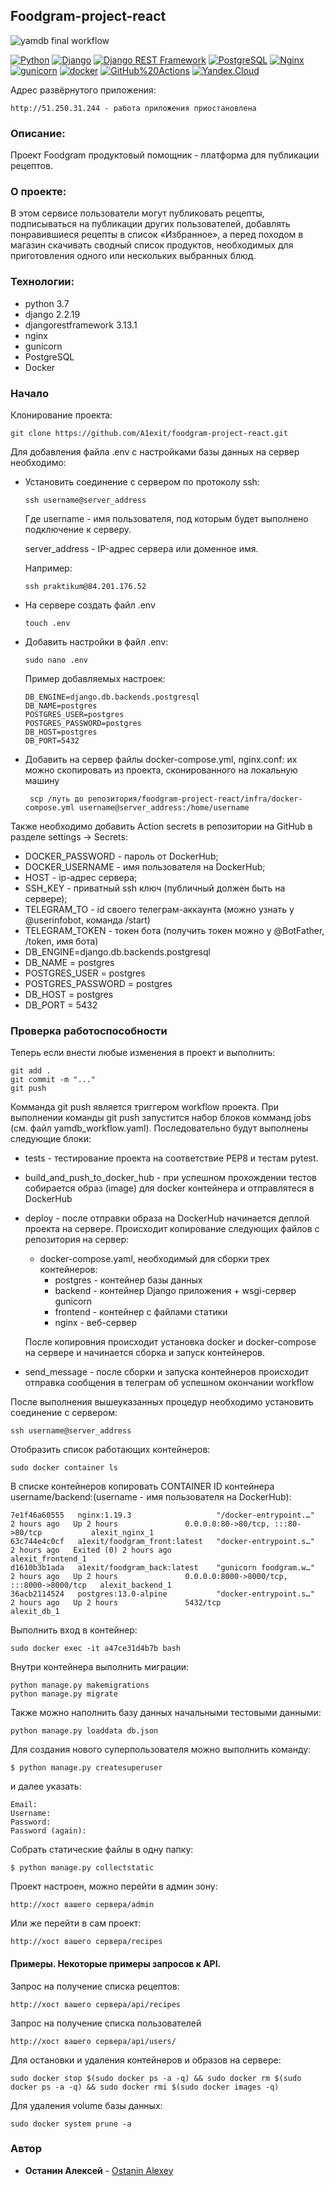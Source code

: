 ## Foodgram-project-react
![yamdb final workflow](https://github.com/A1exit/yamdb_final/actions/workflows/yamdb_workflow.yml/badge.svg)

[![Python](https://img.shields.io/badge/-Python-464646?style=flat-square&logo=Python)](https://www.python.org/)
[![Django](https://img.shields.io/badge/-Django-464646?style=flat-square&logo=Django)](https://www.djangoproject.com/)
[![Django REST Framework](https://img.shields.io/badge/-Django%20REST%20Framework-464646?style=flat-square&logo=Django%20REST%20Framework)](https://www.django-rest-framework.org/)
[![PostgreSQL](https://img.shields.io/badge/-PostgreSQL-464646?style=flat-square&logo=PostgreSQL)](https://www.postgresql.org/)
[![Nginx](https://img.shields.io/badge/-NGINX-464646?style=flat-square&logo=NGINX)](https://nginx.org/ru/)
[![gunicorn](https://img.shields.io/badge/-gunicorn-464646?style=flat-square&logo=gunicorn)](https://gunicorn.org/)
[![docker](https://img.shields.io/badge/-Docker-464646?style=flat-square&logo=docker)](https://www.docker.com/)
[![GitHub%20Actions](https://img.shields.io/badge/-GitHub%20Actions-464646?style=flat-square&logo=GitHub%20actions)](https://github.com/features/actions)
[![Yandex.Cloud](https://img.shields.io/badge/-Yandex.Cloud-464646?style=flat-square&logo=Yandex.Cloud)](https://cloud.yandex.ru/)

Адрес развёрнутого приложения:
```
http://51.250.31.244 - работа приложения приостановлена
```
### Описание:
Проект Foodgram продуктовый помощник - платформа для публикации рецептов. 

### О проекте:
В этом сервисе пользователи могут публиковать рецепты, подписываться на 
публикации других пользователей, добавлять понравившиеся рецепты в список «Избранное», 
а перед походом в магазин скачивать сводный список продуктов, необходимых для приготовления 
одного или нескольких выбранных блюд.

### Технологии:
- python 3.7
- django 2.2.19
- djangorestframework 3.13.1
- nginx
- gunicorn
- PostgreSQL
- Docker

### Начало

Клонирование проекта:
```
git clone https://github.com/A1exit/foodgram-project-react.git
```
Для добавления файла .env с настройками базы данных на сервер необходимо:

* Установить соединение с сервером по протоколу ssh:
    ```
    ssh username@server_address
    ```
    Где username - имя пользователя, под которым будет выполнено подключение к серверу.
    
    server_address - IP-адрес сервера или доменное имя.
    
    Например:
    ```
    ssh praktikum@84.201.176.52
 
    ```
* На сервере создать файл .env

    ```
    touch .env
    ```

* Добавить настройки в файл .env:
    ```
    sudo nano .env
    ```
    Пример добавляемых настроек:
    ```
    DB_ENGINE=django.db.backends.postgresql
    DB_NAME=postgres
    POSTGRES_USER=postgres
    POSTGRES_PASSWORD=postgres
    DB_HOST=postgres
    DB_PORT=5432
    ```
* Добавить на сервер файлы docker-compose.yml, nginx.conf:
  их можно скопировать из проекта, сконированного на локальную машину
  ```
   scp /путь до репозитория/foodgram-project-react/infra/docker-compose.yml username@server_address:/home/username
  ```

Также необходимо добавить Action secrets в репозитории на GitHub в разделе settings -> Secrets:
* DOCKER_PASSWORD - пароль от DockerHub;
* DOCKER_USERNAME - имя пользователя на DockerHub;
* HOST - ip-адрес сервера;
* SSH_KEY - приватный ssh ключ (публичный должен быть на сервере);
* TELEGRAM_TO - id своего телеграм-аккаунта (можно узнать у @userinfobot, команда /start)
* TELEGRAM_TOKEN - токен бота (получить токен можно у @BotFather, /token, имя бота)
* DB_ENGINE=django.db.backends.postgresql
* DB_NAME = postgres
* POSTGRES_USER = postgres
* POSTGRES_PASSWORD = postgres
* DB_HOST = postgres
* DB_PORT = 5432

### Проверка работоспособности

Теперь если внести любые изменения в проект и выполнить:
```
git add .
git commit -m "..."
git push
```
Комманда git push является триггером workflow проекта.
При выполнении команды git push запустится набор блоков комманд jobs (см. файл yamdb_workflow.yaml).
Последовательно будут выполнены следующие блоки:
* tests - тестирование проекта на соответствие PEP8 и тестам pytest.
* build_and_push_to_docker_hub - при успешном прохождении тестов собирается образ (image) для docker контейнера 
и отправлятеся в DockerHub
* deploy - после отправки образа на DockerHub начинается деплой проекта на сервере.
Происходит копирование следующих файлов с репозитория на сервер:
  - docker-compose.yaml, необходимый для сборки трех контейнеров:
    + postgres - контейнер базы данных
    + backend - контейнер Django приложения + wsgi-сервер gunicorn
    + frontend - контейнер с файлами статики
    + nginx - веб-сервер
  
  После копировния происходит установка docker и docker-compose на сервере
  и начинается сборка и запуск контейнеров.
* send_message - после сборки и запуска контейнеров происходит отправка сообщения в 
  телеграм об успешном окончании workflow

После выполнения вышеуказанных процедур необходимо установить соединение с сервером:
```
ssh username@server_address
```
Отобразить список работающих контейнеров:
```
sudo docker container ls
```
В списке контейнеров копировать CONTAINER ID контейнера username/backend:(username - имя пользователя на DockerHub):
```
7e1f46a60555   nginx:1.19.3                   "/docker-entrypoint.…"   2 hours ago   Up 2 hours               0.0.0.0:80->80/tcp, :::80->80/tcp           alexit_nginx_1
63c744e4c0cf   a1exit/foodgram_front:latest   "docker-entrypoint.s…"   2 hours ago   Exited (0) 2 hours ago                                               alexit_frontend_1
d1610b3b1ada   a1exit/foodgram_back:latest    "gunicorn foodgram.w…"   2 hours ago   Up 2 hours               0.0.0.0:8000->8000/tcp, :::8000->8000/tcp   alexit_backend_1
36acb2114524   postgres:13.0-alpine           "docker-entrypoint.s…"   2 hours ago   Up 2 hours               5432/tcp                                    alexit_db_1

```
Выполнить вход в контейнер:
```
sudo docker exec -it a47ce31d4b7b bash
```
Внутри контейнера выполнить миграции:
```
python manage.py makemigrations
python manage.py migrate
```
Также можно наполнить базу данных начальными тестовыми данными:
```
python manage.py loaddata db.json
```
Для создания нового суперпользователя можно выполнить команду:
```
$ python manage.py createsuperuser
```
и далее указать: 
```
Email:
Username:
Password:
Password (again):
```
Собрать статические файлы в одну папку:
```
$ python manage.py collectstatic
```

Проект настроен, можно перейти в админ зону:
```
http://хост вашего сервера/admin
```
Или же перейти в сам проект:
```
http://хост вашего сервера/recipes
```

#### Примеры. Некоторые примеры запросов к API.

Запрос на получение списка рецептов:

```
http://хост вашего сервера/api/recipes
```

Запрос на получение списка пользователей
```
http://хост вашего сервера/api/users/
```

Для остановки и удаления контейнеров и образов на сервере:
```
sudo docker stop $(sudo docker ps -a -q) && sudo docker rm $(sudo docker ps -a -q) && sudo docker rmi $(sudo docker images -q)
```
Для удаления volume базы данных:
```
sudo docker system prune -a
```

### Автор

* **Останин Алексей** - [Ostanin Alexey](https://github.com/A1exit)
